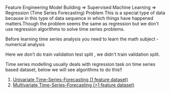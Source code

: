 Feature Engineering
Model Building => Supervised Machine Learning => Regression (Time Series Forecasting)  Problem
This is a special type of data because in this type of data sequence in which things have happened matters.Though the problem seems the same as regression but we don't use regression algorithms to solve time series problems.

Before learning time series analysis you need to learn the math subject - numerical analysis 

Here we don’t do train validation test split , we didn't  train validation split.


Time series modelling usually deals with regression task on time series based dataset, below we will see algorithms to do this!!

1. [<ins> Univariate Time-Series-Forecasting (1 feature dataset) </ins>](https://github.com/khetansarvesh/Time-Series-Modelling/tree/main/univariate_time_series)
2. [<ins> Multivariate Time-Series-Forecasting (>1 feature dataset) </ins>](https://github.com/khetansarvesh/Time-Series-Modelling/tree/main/multivariate_time_series)
